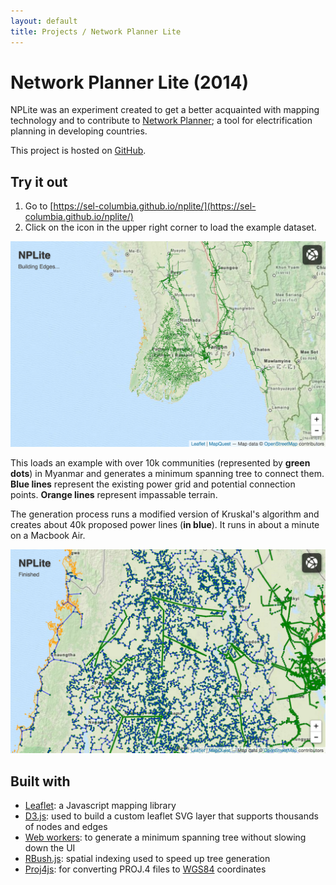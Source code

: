 ```yaml
---
layout: default
title: Projects / Network Planner Lite
---
```



# Network Planner Lite (2014)

NPLite was an experiment created to get a better acquainted with mapping technology and to contribute to [Network Planner](http://networkplanner.modilabs.org/); a tool for electrification planning in developing countries.

This project is hosted on [GitHub](https://github.com/SEL-Columbia/nplite).

## Try it out

1. Go to [https://sel-columbia.github.io/nplite/](https://sel-columbia.github.io/nplite/)
2. Click on the icon in the upper right corner to load the example dataset.

![building edges](/images/projects_nplite1.png)

This loads an example with over 10k communities (represented by **green dots**) in Myanmar and generates a minimum spanning tree to connect them. **Blue lines** represent the existing power grid and potential connection points. **Orange lines** represent impassable terrain.

The generation process runs a modified version of Kruskal's algorithm and creates about 40k proposed power lines (**in blue**). It runs in about a minute on a Macbook Air.

![Finished building network](/images/projects_nplite2.png)


## Built with

- [Leaflet](http://leafletjs.com/): a Javascript mapping library
- [D3.js](http://d3js.org/): used to build a custom leaflet SVG layer that supports thousands of nodes and edges
- [Web workers](https://developer.mozilla.org/en-US/docs/Web/API/Web_Workers_API/Using_web_workers): to generate a minimum spanning tree without slowing down the UI
- [RBush.js](https://github.com/mourner/rbush): spatial indexing used to speed up tree generation
- [Proj4js](http://proj4js.org/): for converting PROJ.4 files to [WGS84](https://en.wikipedia.org/wiki/World_Geodetic_System#A_new_World_Geodetic_System:_WGS_84) coordinates

